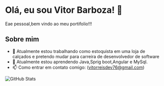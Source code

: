 # Olá, eu sou Vitor Barboza! 👋

Eae pessoal,bem vindo ao meu portifolio!!!

## Sobre mim
- 🔭 Atualmente estou trabalhando como estoquista em uma loja de calçados e pretendo mudar para carreira de desenvolvedor de software
- 🌱 Atualmente estou aprendendo Java,Sprig boot,Angular e MySql.
- 📫 Como entrar em contato comigo: (vitorreisdev76@gmail.com)




![GitHub Stats](https://github-readme-stats.vercel.app/api?username=VitorBarboza&show_icons=true)
